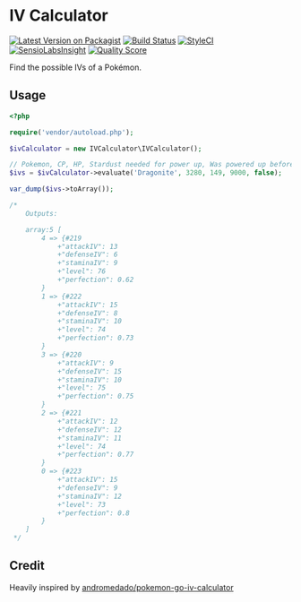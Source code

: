 # IV Calculator

[![Latest Version on Packagist](https://img.shields.io/packagist/v/kostaspt/ivcalculator.svg?style=flat-square)](https://packagist.org/packages/kostaspt/ivcalculator)
[![Build Status](https://img.shields.io/travis/kostaspt/ivcalculator/master.svg?style=flat-square)](https://travis-ci.org/kostaspt/ivcalculator)
[![StyleCI](https://styleci.io/repos/66166238/shield)](https://styleci.io/repos/66166238)
[![SensioLabsInsight](https://img.shields.io/sensiolabs/i/32b1d984-212c-48cd-b18a-f6254bc47062.svg?style=flat-square)](https://insight.sensiolabs.com/projects/32b1d984-212c-48cd-b18a-f6254bc47062)
[![Quality Score](https://img.shields.io/scrutinizer/g/kostaspt/ivcalculator.svg?style=flat-square)](https://scrutinizer-ci.com/g/kostaspt/ivcalculator)

Find the possible IVs of a Pokémon.

## Usage
```php
<?php

require('vendor/autoload.php');

$ivCalculator = new IVCalculator\IVCalculator();

// Pokemon, CP, HP, Stardust needed for power up, Was powered up before?
$ivs = $ivCalculator->evaluate('Dragonite', 3280, 149, 9000, false);

var_dump($ivs->toArray());

/*
    Outputs:

    array:5 [
        4 => {#219
            +"attackIV": 13
            +"defenseIV": 6
            +"staminaIV": 9
            +"level": 76
            +"perfection": 0.62
        }
        1 => {#222
            +"attackIV": 15
            +"defenseIV": 8
            +"staminaIV": 10
            +"level": 74
            +"perfection": 0.73
        }
        3 => {#220
            +"attackIV": 9
            +"defenseIV": 15
            +"staminaIV": 10
            +"level": 75
            +"perfection": 0.75
        }
        2 => {#221
            +"attackIV": 12
            +"defenseIV": 12
            +"staminaIV": 11
            +"level": 74
            +"perfection": 0.77
        }
        0 => {#223
            +"attackIV": 15
            +"defenseIV": 9
            +"staminaIV": 12
            +"level": 73
            +"perfection": 0.8
        }
    ]
 */

```

## Credit

Heavily inspired by [andromedado/pokemon-go-iv-calculator](https://github.com/andromedado/pokemon-go-iv-calculator)
